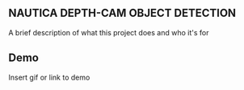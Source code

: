## NAUTICA DEPTH-CAM OBJECT DETECTION

A brief description of what this project does and who it's for


## Demo

Insert gif or link to demo
